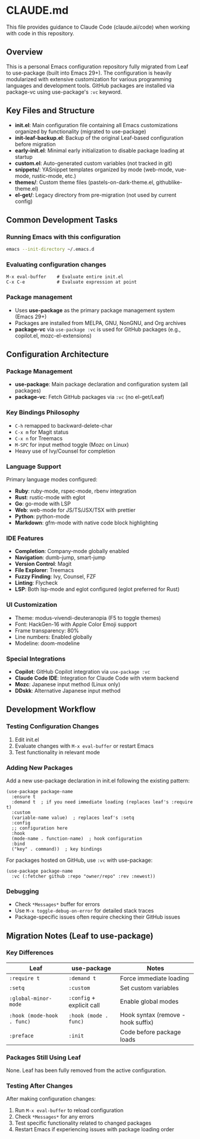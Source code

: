 # CLAUDE.md

This file provides guidance to Claude Code (claude.ai/code) when working with code in this repository.

## Overview

This is a personal Emacs configuration repository fully migrated from Leaf to use-package (built into Emacs 29+). The configuration is heavily modularized with extensive customization for various programming languages and development tools. GitHub packages are installed via package-vc using use-package's `:vc` keyword.

## Key Files and Structure

- **init.el**: Main configuration file containing all Emacs customizations organized by functionality (migrated to use-package)
- **init-leaf-backup.el**: Backup of the original Leaf-based configuration before migration
- **early-init.el**: Minimal early initialization to disable package loading at startup
- **custom.el**: Auto-generated custom variables (not tracked in git)
- **snippets/**: YASnippet templates organized by mode (web-mode, vue-mode, rustic-mode, etc.)
- **themes/**: Custom theme files (pastels-on-dark-theme.el, githublike-theme.el)
- **el-get/**: Legacy directory from pre-migration (not used by current config)

## Common Development Tasks

### Running Emacs with this configuration
```bash
emacs --init-directory ~/.emacs.d
```

### Evaluating configuration changes
```elisp
M-x eval-buffer    # Evaluate entire init.el
C-x C-e            # Evaluate expression at point
```

### Package management
- Uses **use-package** as the primary package management system (Emacs 29+)
- Packages are installed from MELPA, GNU, NonGNU, and Org archives
- **package-vc** via `use-package :vc` is used for GitHub packages (e.g., copilot.el, mozc-el-extensions)

## Configuration Architecture

### Package Management
- **use-package**: Main package declaration and configuration system (all packages)
- **package-vc**: Fetch GitHub packages via `:vc` (no el-get/Leaf)

### Key Bindings Philosophy
- `C-h` remapped to backward-delete-char
- `C-x m` for Magit status
- `C-x n` for Treemacs
- `M-SPC` for input method toggle (Mozc on Linux)
- Heavy use of Ivy/Counsel for completion

### Language Support
Primary language modes configured:
- **Ruby**: ruby-mode, rspec-mode, rbenv integration
- **Rust**: rustic-mode with eglot
- **Go**: go-mode with LSP
- **Web**: web-mode for JS/TS/JSX/TSX with prettier
- **Python**: python-mode
- **Markdown**: gfm-mode with native code block highlighting

### IDE Features
- **Completion**: Company-mode globally enabled
- **Navigation**: dumb-jump, smart-jump
- **Version Control**: Magit
- **File Explorer**: Treemacs
- **Fuzzy Finding**: Ivy, Counsel, FZF
- **Linting**: Flycheck
- **LSP**: Both lsp-mode and eglot configured (eglot preferred for Rust)

### UI Customization
- Theme: modus-vivendi-deuteranopia (F5 to toggle themes)
- Font: HackGen-16 with Apple Color Emoji support
- Frame transparency: 80%
- Line numbers: Enabled globally
- Modeline: doom-modeline

### Special Integrations
- **Copilot**: GitHub Copilot integration via `use-package :vc`
- **Claude Code IDE**: Integration for Claude Code with vterm backend
- **Mozc**: Japanese input method (Linux only)
- **DDskk**: Alternative Japanese input method

## Development Workflow

### Testing Configuration Changes
1. Edit init.el
2. Evaluate changes with `M-x eval-buffer` or restart Emacs
3. Test functionality in relevant mode

### Adding New Packages
Add a new use-package declaration in init.el following the existing pattern:
```elisp
(use-package package-name
  :ensure t
  :demand t  ; if you need immediate loading (replaces leaf's :require t)
  :custom
  (variable-name value)  ; replaces leaf's :setq
  :config
  ;; configuration here
  :hook
  (mode-name . function-name)  ; hook configuration
  :bind
  ("key" . command))  ; key bindings
```

For packages hosted on GitHub, use `:vc` with use-package:
```elisp
(use-package package-name
  :vc (:fetcher github :repo "owner/repo" :rev :newest))
```

### Debugging
- Check `*Messages*` buffer for errors
- Use `M-x toggle-debug-on-error` for detailed stack traces
- Package-specific issues often require checking their GitHub issues

## Migration Notes (Leaf to use-package)

### Key Differences
| Leaf | use-package | Notes |
|------|-------------|-------|
| `:require t` | `:demand t` | Force immediate loading |
| `:setq` | `:custom` | Set custom variables |
| `:global-minor-mode` | `:config` + explicit call | Enable global modes |
| `:hook (mode-hook . func)` | `:hook (mode . func)` | Hook syntax (remove -hook suffix) |
| `:preface` | `:init` | Code before package loads |

### Packages Still Using Leaf
None. Leaf has been fully removed from the active configuration.

### Testing After Changes
After making configuration changes:
1. Run `M-x eval-buffer` to reload configuration
2. Check `*Messages*` for any errors
3. Test specific functionality related to changed packages
4. Restart Emacs if experiencing issues with package loading order
